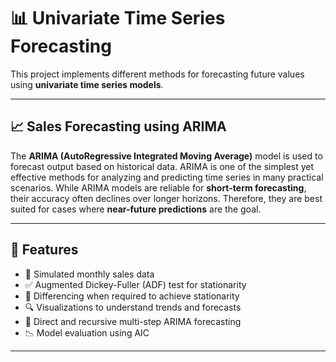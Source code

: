 # 📊 Univariate Time Series Forecasting 

This project implements different methods for forecasting future values using **univariate time series models**.

---

## 📈 Sales Forecasting using ARIMA

The **ARIMA (AutoRegressive Integrated Moving Average)** model is used to forecast  output based on historical data. ARIMA is one of the simplest yet effective methods for analyzing and predicting time series in many practical scenarios.
While ARIMA models are reliable for **short-term forecasting**, their accuracy often declines over longer horizons. Therefore, they are best suited for cases where **near-future predictions** are the goal.

---

## 🔧 Features

- 📅 Simulated monthly sales data
- ✅ Augmented Dickey-Fuller (ADF) test for stationarity
- 🔁 Differencing when required to achieve stationarity
- 🔍 Visualizations to understand trends and forecasts
- 🔢 Direct and recursive multi-step ARIMA forecasting
- 📉 Model evaluation using AIC

---
